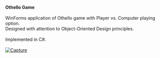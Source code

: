 **Othello Game**
</br>
</br>
WinForms application of Othello game with Player vs. Computer playing option.</br>
Designed with attention to Object-Oriented Design principles.</br></br>
Implemented in C#.</br></br>
<a href="https://imgbb.com/"><img src="https://i.ibb.co/9yN2BCM/Capture.jpg" alt="Capture" border="0"></a>
